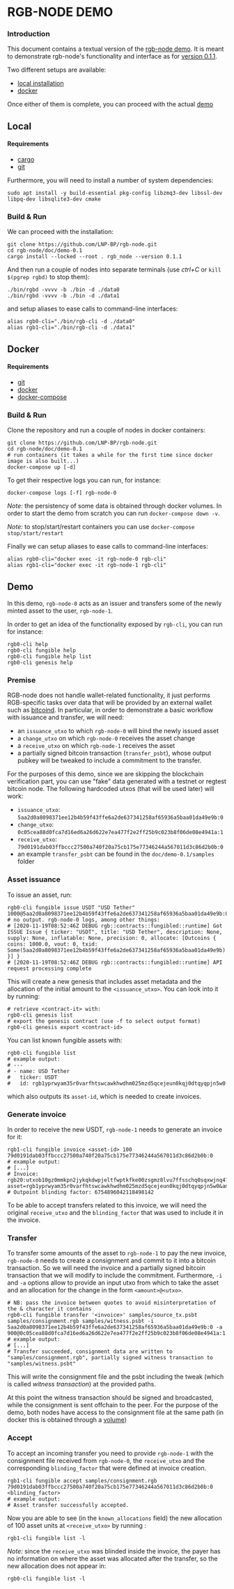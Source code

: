RGB-NODE DEMO
===

### Introduction
This document contains a textual version of the [rgb-node demo]( https://www.youtube.com/watch?v=t_EtUf4601A). It is meant to demonstrate rgb-node's functionality and interface as for [version 0.1.1](https://github.com/LNP-BP/rgb-node/releases/tag/v0.1.1).

Two different setups are available:
- [local installation](#local)
- [docker](#docker)

Once either of them is complete, you can proceed with the actual [demo](#demo)

## Local

#### Requirements
- [cargo](https://doc.rust-lang.org/book/ch01-01-installation.html#installation)
- [git](https://git-scm.com/downloads)

Furthermore, you will need to install a number of system dependencies:
```bash=
sudo apt install -y build-essential pkg-config libzmq3-dev libssl-dev libpq-dev libsqlite3-dev cmake
```
### Build & Run
We can proceed with the installation:
```bash=
git clone https://github.com/LNP-BP/rgb-node.git
cd rgb-node/doc/demo-0.1
cargo install --locked --root . rgb_node --version 0.1.1
```
And then run a couple of nodes into separate terminals (use *ctrl+C* or `kill $(pgrep rgbd)` to stop them):
```bash=
./bin/rgbd -vvvv -b ./bin -d ./data0
./bin/rgbd -vvvv -b ./bin -d ./data1
```
and setup aliases to ease calls to command-line interfaces:
```bash=
alias rgb0-cli="./bin/rgb-cli -d ./data0"
alias rgb1-cli="./bin/rgb-cli -d ./data1"
```

## Docker

#### Requirements
- [git](https://git-scm.com/downloads)
- [docker](https://docs.docker.com/get-docker/)
- [docker-compose](https://docs.docker.com/compose/install/)

### Build & Run
Clone the repository and run a couple of nodes in docker containers:
```bash=
git clone https://github.com/LNP-BP/rgb-node.git
cd rgb-node/doc/demo-0.1
# run containers (it takes a while for the first time since docker image is also built...)
docker-compose up [-d]
```
To get their respective logs you can run, for instance:
```bash=
docker-compose logs [-f] rgb-node-0
```
*Note:* the persistency of some data is obtained through docker volumes. In order to start the demo from scratch you can run `docker-compose down -v`.

*Note:* to stop/start/restart containers you can use `docker-compose stop/start/restart`

Finally we can setup aliases to ease calls to command-line interfaces:
```bash=
alias rgb0-cli="docker exec -it rgb-node-0 rgb-cli"
alias rgb1-cli="docker exec -it rgb-node-1 rgb-cli"
```

## Demo
In this demo, `rgb-node-0` acts as an issuer and transfers some of the newly minted asset to the user, `rgb-node-1`.

In order to get an idea of the functionality exposed by `rgb-cli`, you can run for instance:
```bash=
rgb0-cli help
rgb0-cli fungible help
rgb0-cli fungible help list
rgb0-cli genesis help
```
### Premise

RGB-node does not handle wallet-related functionality, it just performs RGB-specific tasks over data that will be provided by an external wallet such as [bitcoind](https://github.com/bitcoin/bitcoin). In particular, in order to demonstrate a basic workflow with issuance and transfer, we will need:
- an `issuance_utxo` to which `rgb-node-0` will bind the newly issued asset
- a `change_utxo` on which `rgb-node-0` receives the asset change
- a `receive_utxo` on which `rgb-node-1` receives the asset
- a partially signed bitcoin transaction (`transfer_psbt`), whose output pubkey will be tweaked to include a commitment to the transfer.

For the purposes of this demo, since we are skipping the blockchain verification part, you can use "fake" data generated with a testnet or regtest bitcoin node. The following hardcoded utxos (that will be used later) will work:

- `issuance_utxo`: `5aa2d0a8098371ee12b4b59f43ffe6a2de637341258af65936a5baa01da49e9b:0`
- `change_utxo`: `0c05cea88d0fca7d16ed6a26d622e7ea477f2e2ff25b9c023b8f06de08e4941a:1`
- `receive_utxo`: `79d0191dab03ffbccc27500a740f20a75cb175e77346244a567011d3c86d2b0b:0`
- an example `transfer_psbt` can be found in the `doc/demo-0.1/samples` folder

### Asset issuance
To issue an asset, run:
```bash=
rgb0-cli fungible issue USDT "USD Tether" 1000@5aa2d0a8098371ee12b4b59f43ffe6a2de637341258af65936a5baa01da49e9b:0
# no output. rgb-node-0 logs, among other things:
# [2020-11-19T08:52:46Z DEBUG rgb::contracts::fungibled::runtime] Got ISSUE Issue { ticker: "USDT", title: "USD Tether", description: None, supply: None, inflatable: None, precision: 0, allocate: [Outcoins { coins: 1000.0, vout: 0, txid: Some(5aa2d0a8098371ee12b4b59f43ffe6a2de637341258af65936a5baa01da49e9b) }] }
# [2020-11-19T08:52:46Z DEBUG rgb::contracts::fungibled::runtime] API request processing complete
```
This will create a new genesis that includes asset metadata and the allocation of the initial amount to the `<issuance_utxo>`. You can look into it by running:
```bash=
# retrieve <contract-it> with:
rgb0-cli genesis list
# export the genesis contract (use -f to select output format)
rgb0-cli genesis export <contract-id>
```
You can list known fungible assets with:
```bash=
rgb0-cli fungible list
# example output:
# ---
# - name: USD Tether
#   ticker: USDT
#   id: rgb1yprwyam35r0varfhtswcawkhwdhm025mzd5qcejeun0kqj0dtqyqpjn5w0
```
which also outputs its `asset-id`, which is needed to create invoices.

### Generate invoice
In order to receive the new USDT, `rgb-node-1` needs to generate an invoice for it:
```bash=
rgb1-cli fungible invoice <asset-id> 100 79d0191dab03ffbccc27500a740f20a75cb175e77346244a567011d3c86d2b0b:0
# example output:
# [...]
# Invoice: rgb20:utxob10gz0mmkpn2jykqkdwpjeltfwptkfke00zsgmz8lvu7ffsschq0sqxwjnq4?asset=rgb1yprwyam35r0varfhtswcawkhwdhm025mzd5qcejeun0kqj0dtqyqpjn5w0&amount=100
# Outpoint blinding factor: 6754896042118498142
```
To be able to accept transfers related to this invoice, we will need the original `receive_utxo` and the `blinding_factor` that was used to include it in the invoice.

### Transfer
To transfer some amounts of the asset to `rgb-node-1` to pay the new invoice, `rgb-node-0` needs to create a consignment and commit to it into a bitcoin transaction. So we will need the invoice and a partially signed bitcoin transaction that we will modify to include the commitment. Furthermore, `-i` and `-a` options allow to provide an input utxo from which to take the asset and an allocation for the change in the form `<amount>@<utxo>`.

```bash=
# NB: pass the invoice between quotes to avoid misinterpretation of the & character it contains
rgb0-cli fungible transfer '<invoice>' samples/source_tx.psbt samples/consignment.rgb samples/witness.psbt -i 5aa2d0a8098371ee12b4b59f43ffe6a2de637341258af65936a5baa01da49e9b:0 -a 900@0c05cea88d0fca7d16ed6a26d622e7ea477f2e2ff25b9c023b8f06de08e4941a:1
# example output:
# [...]
# Transfer succeeded, consignment data are written to "samples/consignment.rgb", partially signed witness transaction to "samples/witness.psbt"
```
This will write the consignment file and the psbt including the tweak (which is called *witness transaction*) at the provided paths.

At this point the witness transaction should be signed and broadcasted, while the consignment is sent offchain to the peer. For the purpose of the demo, both nodes have access to the consignment file at the same path (in docker this is obtained through a [volume](https://docs.docker.com/storage/volumes/))

### Accept
To accept an incoming transfer you need to provide `rgb-node-1` with the consignment file received from `rgb-node-0`, the `receive_utxo` and the corresponding `blinding_factor` that were defined at invoice creation.
```bash=
rgb1-cli fungible accept samples/consignment.rgb 79d0191dab03ffbccc27500a740f20a75cb175e77346244a567011d3c86d2b0b:0 <blinding_factor>
# example output:
# Asset transfer successfully accepted.
```
Now you are able to see (in the `known_allocations` field) the new allocation of 100 asset units at `<receive_utxo>` by running :
```bash=
rgb1-cli fungible list -l
```
*Note:* since the `receive_utxo` was blinded inside the invoice, the payer has no information on where the asset was allocated after the transfer, so the new allocation does not appear in:
```bash=
rgb0-cli fungible list -l
```

